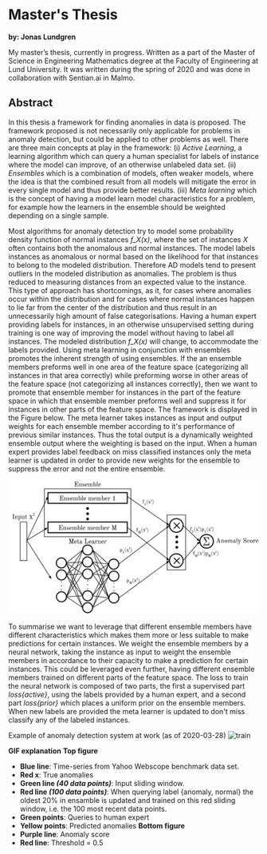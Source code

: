 # Master's Thesis
__by: Jonas Lundgren__

My master’s thesis, currently in progress. Written as a part of the Master of Science in Engineering Mathematics degree at the Faculty of Engineering at Lund University.  It was written during the spring of 2020 and was done in collaboration with Sentian.ai in Malmo.

## Abstract

In this thesis a framework for finding anomalies in data is proposed. The framework proposed is not necessarily only applicable for problems in anomaly detection, but could be applied to other problems as well. There are three main concepts at play in the framework: (i) _Active Learning_, a learning algorithm which can query a human specialist for labels of instance where the model can improve, of an otherwise unlabeled data set. (ii) _Ensembles_ which is a combination of models, often weaker models, where the idea is that the combined result from all models will mitigate the error in every single model and thus provide better results. (iii) _Meta learning_ which is the concept of having a model learn model characteristics for a problem, for example how the learners in the ensemble should be weighted depending on a single sample. 

Most algorithms for anomaly detection try to model some probability density function of normal instances _f_X(x)_, where the set of instances _X_ often contains both the anomalous and normal instances. The model labels instances as anomalous or normal based on the likelihood for that instances to belong to the modeled distribution. Therefore AD models tend to present outliers in the modeled distribution as anomalies. The problem is thus reduced to measuring distances from an expected value to the instance. This type of approach has shortcomings, as it, for cases where anomalies occur within the distribution and for cases where normal instances happen to lie far from the center of the distribution and thus result in an unnecessarily high amount of false categorisations. Having a human expert providing labels for instances, in an otherwise unsupervised setting during training is one way of improving the model without having to label all instances. The modeled distribution _f_X(x)_ will change, to accommodate the labels provided. Using meta learning in conjunction with ensembles promotes the inherent strength of using ensembles. If the an ensemble members preforms well in one area of the feature space (categorizing all instances in that area correctly) while preforming worse in other areas of the feature space (not categorizing all instances correctly), then we want to promote that ensemble member for instances in the part of the feature space in which that ensemble member preforms well and suppress it for instances in other parts of the feature space. The framework is displayed in the Figure below. The meta learner takes instances as input and output weights for each ensemble member according to it's performance of previous similar instances. Thus the total output is a dynamically weighted ensemble output where the weighting is based on the input. When a human expert provides label feedback on miss classified instances only the meta learner is updated in order to provide new weights for the ensemble to suppress the error and not the entire ensemble. 

![framework](figures/framework.png)

To summarise we want to leverage that different ensemble members have different characteristics which makes them more or less suitable to make predictions for certain instances. We weight the ensemble members by a neural network, taking the instance as input to weight the ensemble members in accordance to their capacity to make a prediction for certain instances. This could be leveraged even further, having different ensemble members trained on different parts of the feature space. The loss to train the neural network is composed of two parts, the first a supervised part _loss{active}_, using the labels provided by a human expert, and a second part _loss{prior}_ which places a uniform prior on the ensemble members. When new labels are provided the meta learner is updated to don't miss classify any of the labeled instances.  

Example of anomaly detection system at work (as of 2020-03-28)
![train](figures/train.gif)

__GIF explanation__
__Top figure__
- __Blue line__: Time-series from Yahoo Webscope benchmark data set.
- __Red x__: True anomalies
- __Green line _(40 data points)___: Input sliding window.
- __Red line _(100 data points)___: When querying label {anomaly, normal} the oldest 20% in ensamble is updated and trained on this red sliding window, i.e. the 100 most recent data points.
- __Green points__: Queries to human expert
- __Yellow points__: Predicted anomalies
__Bottom figure__
- __Purple line__: Anomaly score
- __Red line__: Threshold = 0.5
